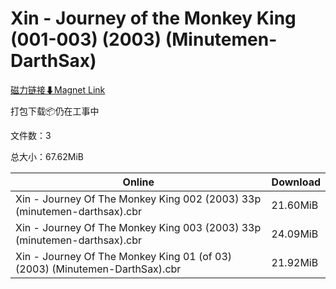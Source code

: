 # Xin - Journey of the Monkey King (001-003) (2003) (Minutemen-DarthSax)

[磁力链接⬇Magnet Link](magnet:?xt=urn:btih:67a25d7dffb3c09120ccd67deb4819bdf628a1eb&dn=Xin%20-%20Journey%20of%20the%20Monkey%20King%20%28001-003%29%20%282003%29%20%28Minutemen-DarthSax%29)

打包下载📦仍在工事中

文件数：3

总大小：67.62MiB

Online | Download
--- | ---
Xin - Journey Of The Monkey King 002 (2003) 33p (minutemen-darthsax).cbr | 21.60MiB
Xin - Journey Of The Monkey King 003 (2003) 33p (minutemen-darthsax).cbr | 24.09MiB
Xin - Journey Of The Monkey King 01 (of 03) (2003) (Minutemen-DarthSax).cbr | 21.92MiB